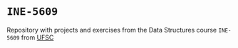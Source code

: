 # `INE-5609`

Repository with projects and exercises from the Data Structures course `INE-5609` from [UFSC](https://en.ufsc.br/)
